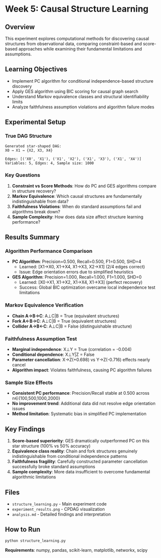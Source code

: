 # Week 5: Causal Structure Learning

## Overview
This experiment explores computational methods for discovering causal structures from observational data, comparing constraint-based and score-based approaches while examining their fundamental limitations and assumptions.

## Learning Objectives
- Implement PC algorithm for conditional independence-based structure discovery
- Apply GES algorithm using BIC scoring for causal graph search
- Understand Markov equivalence classes and structural identifiability limits
- Analyze faithfulness assumption violations and algorithm failure modes

## Experimental Setup

### True DAG Structure
```
Generated star-shaped DAG:
X0 → X1 → {X2, X3, X4}

Edges: [('X0', 'X1'), ('X1', 'X2'), ('X1', 'X3'), ('X1', 'X4')]
Variables: 5, Edges: 4, Sample size: 1000
```

### Key Questions
1. **Constraint vs Score Methods**: How do PC and GES algorithms compare in structure recovery?
2. **Markov Equivalence**: Which causal structures are fundamentally indistinguishable from data?
3. **Faithfulness Violations**: When do standard assumptions fail and algorithms break down?
4. **Sample Complexity**: How does data size affect structure learning performance?

## Results Summary

### Algorithm Performance Comparison
- **PC Algorithm**: Precision=0.500, Recall=0.500, F1=0.500, SHD=4
  - Learned: [X1→X0, X1→X4, X1→X3, X2→X1] (2/4 edges correct)
  - Issue: Edge orientation errors due to simplified heuristics
- **GES Algorithm**: Precision=1.000, Recall=1.000, F1=1.000, SHD=0
  - Learned: [X0→X1, X1→X2, X1→X4, X1→X3] (perfect recovery)
  - Success: Global BIC optimization overcame local independence test limitations

### Markov Equivalence Verification
- **Chain A→B→C**: A⊥C|B = True (equivalent structures)
- **Fork A←B→C**: A⊥C|B = True (equivalent structures)
- **Collider A→B←C**: A⊥C|B = False (distinguishable structure)

### Faithfulness Assumption Test
- **Marginal independence**: X⊥Y = True (correlation = -0.004)
- **Conditional dependence**: X⊥Y|Z = False
- **Parameter cancellation**: X→Z(+0.698) vs Y→Z(-0.716) effects nearly cancel
- **Algorithm impact**: Violates faithfulness, causing PC algorithm failures

### Sample Size Effects
- **Consistent PC performance**: Precision/Recall stable at 0.500 across n∈{100,500,1000,2000}
- **No improvement trend**: Additional data did not resolve edge orientation issues
- **Method limitation**: Systematic bias in simplified PC implementation

## Key Findings
1. **Score-based superiority**: GES dramatically outperformed PC on this star structure (100% vs 50% accuracy)
2. **Equivalence class reality**: Chain and fork structures genuinely indistinguishable from conditional independence patterns
3. **Faithfulness fragility**: Carefully constructed parameter cancellation successfully broke standard assumptions
4. **Sample complexity**: More data insufficient to overcome fundamental algorithmic limitations

## Files
- `structure_learning.py` - Main experiment code
- `experiment_results.png` - CPDAG visualization
- `analysis.md` - Detailed findings and interpretation

## How to Run
```bash
python structure_learning.py
```

**Requirements**: numpy, pandas, scikit-learn, matplotlib, networkx, scipy
